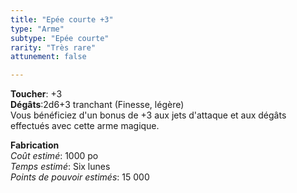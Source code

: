 ```yaml
---
title: "Epée courte +3"
type: "Arme"
subtype: "Epée courte"
rarity: "Très rare"
attunement: false

---
```

**Toucher**: +3  
**Dégâts**:2d6+3 tranchant (Finesse, légère)  
Vous bénéficiez d'un bonus de +3 aux jets d'attaque et aux dégâts effectués avec cette arme magique.  

**Fabrication**  
*Coût estimé*: 1000 po  
*Temps estimé*: Six lunes  
*Points de pouvoir estimés*: 15 000  
